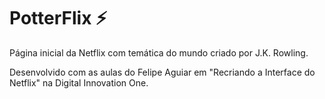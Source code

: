 # PotterFlix ⚡️
Página inicial da Netflix com temática do mundo criado por J.K. Rowling.

Desenvolvido com as aulas do Felipe Aguiar em "Recriando a Interface do Netflix" na Digital Innovation One.
